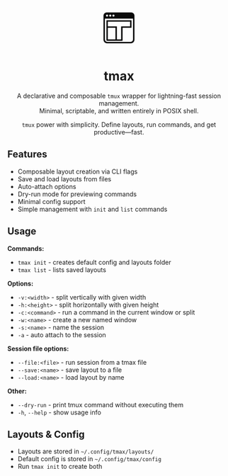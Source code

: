 <p align="center">
  <img src="logo.png" alt="tmax logo" width="100" />
</p>

<h1 align="center">tmax</h1>

<p align="center">
  A declarative and composable <code>tmux</code> wrapper for lightning-fast session management.<br>
  Minimal, scriptable, and written entirely in POSIX shell.
</p>

<p align="center">
  <code>tmux</code> power with simplicity. Define layouts, run commands, and get productive—fast.
</p>

## Features

- Composable layout creation via CLI flags
- Save and load layouts from files
- Auto-attach options
- Dry-run mode for previewing commands
- Minimal config support
- Simple management with `init` and `list` commands

## Usage

**Commands:**
- `tmax init` - creates default config and layouts folder
- `tmax list` - lists saved layouts

**Options:**
- `-v:<width>` - split vertically with given width
- `-h:<height>` - split horizontally with given height
- `-c:<command>` - run a command in the current window or split
- `-w:<name>` - create a new named window
- `-s:<name>` - name the session
- `-a` - auto attach to the session

**Session file options:**
- `--file:<file>` - run session from a tmax file
- `--save:<name>` - save layout to a file
- `--load:<name>` - load layout by name

**Other:**
- `--dry-run` - print tmux command without executing them
- `-h`, `--help` - show usage info

## Layouts & Config

- Layouts are stored in `~/.config/tmax/layouts/`
- Default config is stored in `~/.config/tmax/config`
- Run `tmax init` to create both
